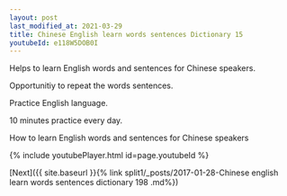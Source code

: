 ```yaml
---
layout: post
last_modified_at: 2021-03-29
title: Chinese English learn words sentences Dictionary 15 
youtubeId: e118W5DOB0I
---
```

 
 
Helps to learn English words and sentences for Chinese speakers.

Opportunitiy to repeat the words sentences. 

Practice English language. 
 
10 minutes practice every day. 
 
How to learn English words and sentences for Chinese speakers 
 
{% include youtubePlayer.html id=page.youtubeId %}
 
 
[Next]({{ site.baseurl }}{% link  split1/_posts/2017-01-28-Chinese english learn words sentences dictionary 198 .md%})
 
